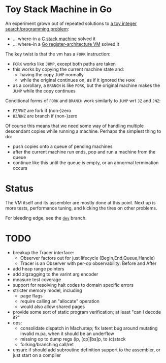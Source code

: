 # Toy Stack Machine in Go

An experiment grown out of repeated solutions to [a toy integer
search/programming problem][intsearch]:
- ... where-in a [C stack machine][intcstack] solved it
- ... where-in a [Go register-architecture VM][intgoreg] solved it

The key twist is that the vm has a `FORK` instruction:
- `FORK` works like `JUMP`, except both paths are taken
- this works by copying the current machine state and:
  - having the copy `JUMP` normally
  - while the original continues on, as if it ignored the `FORK`
- as a corollary, a `BRANCH` is like `FORK`, but the original machine makes the
  `JUMP` while the copy continues

Conditional forms of `FORK` and `BRANCH` work similarly to `JUMP` wrt `JZ` and
`JNZ`:
- `FZ`/`FNZ` are fork if (non-)zero
- `BZ`/`BNZ` are branch if (non-)zero

Of course this means that we need some way of handling multiple descendant
copies while running a machine. Perhaps the simplest thing to do:
- push copies onto a queue of pending machines
- after the current machine run ends, pop and run a machine from the queue
- continue like this until the queue is empty, or an abnormal termination occurs

# Status

The VM itself and its assembler are mostly done at this point.  Next up is more
tests, performance tuning, and kicking the tires on other problems.

For bleeding edge, see the [`dev`][dev] branch.

# TODO

- breakup the Tracer interface:
  - Observer factors out for just lifecycle (Begin,End,Queue,Handle)
  - Tracer is an Observer with per-op observability: Before and After
- add heap range pointers
- add zigzagging to the varint arg encoder
- measure test coverage
- support for resolving halt codes to domain specific errors
- stricter memory model, including
  - page flags
  - require calling an "allocate" operation
  - would also allow shared pages
- provide some sort of static program verification; at least "can I decode it?"
- ops:
  - consolidate dispatch in Mach.step; fix latent bug around mutating invalid
    m.pa, when it should be an underflow
  - missing op to dump regs (ip, \[cp\]\[bs\]p, to (c)stack
  - forking/branching call/ret
- unsure if should add subroutine definition support to the assembler, or just
  start on a compiler

[intsearch]: https://github.com/jcorbin/intsearch
[intcstack]: https://github.com/jcorbin/intsearch/tree/c_stack_machine_2015-11
[intgoreg]: https://github.com/jcorbin/intsearch/tree/go_2016-04
[dev]: (https://github.com/jcorbin/intsearch/tree/dev)
[forth]: https://en.wikipedia.org/wiki/Forth_(programming_language)
